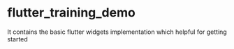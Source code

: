 # flutter_training_demo
It contains the basic flutter widgets implementation which helpful for getting started
